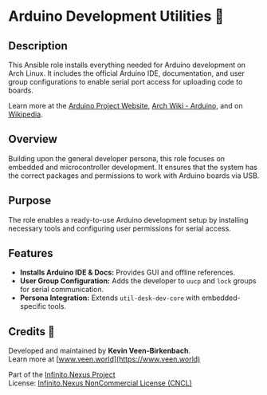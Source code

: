 # Arduino Development Utilities 🔌

## Description

This Ansible role installs everything needed for Arduino development on Arch Linux. It includes the official Arduino IDE, documentation, and user group configurations to enable serial port access for uploading code to boards.

Learn more at the [Arduino Project Website](https://www.arduino.cc/), [Arch Wiki - Arduino](https://wiki.archlinux.org/title/Arduino), and on [Wikipedia](https://en.wikipedia.org/wiki/Arduino).

## Overview

Building upon the general developer persona, this role focuses on embedded and microcontroller development. It ensures that the system has the correct packages and permissions to work with Arduino boards via USB.

## Purpose

The role enables a ready-to-use Arduino development setup by installing necessary tools and configuring user permissions for serial access.

## Features

- **Installs Arduino IDE & Docs:** Provides GUI and offline references.
- **User Group Configuration:** Adds the developer to `uucp` and `lock` groups for serial communication.
- **Persona Integration:** Extends `util-desk-dev-core` with embedded-specific tools.

## Credits 📝

Developed and maintained by **Kevin Veen-Birkenbach**.  
Learn more at [www.veen.world](https://www.veen.world)

Part of the [Infinito.Nexus Project](https://github.com/kevinveenbirkenbach/infinito-nexus)  
License: [Infinito.Nexus NonCommercial License (CNCL)](https://s.veen.world/cncl)
